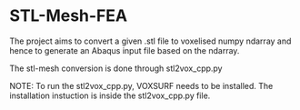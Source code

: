 # STL-Mesh-FEA
The project aims to convert a given .stl file to voxelised numpy ndarray and hence to generate an Abaqus input file based on the ndarray.

The stl-mesh conversion is done through stl2vox_cpp.py

NOTE:
To run the stl2vox_cpp.py, VOXSURF needs to be installed. The installation instuction is inside the stl2vox_cpp.py file.
